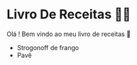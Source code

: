 # Livro De Receitas :man_cook:

Olá ! Bem vindo ao meu livro de receitas :wave:

- Strogonoff de frango 
- Pavê
